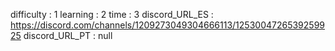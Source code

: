 difficulty : 1
learning : 2
time : 3
discord_URL_ES : https://discord.com/channels/1209273049304666113/1253004726539259925
discord_URL_PT : null
